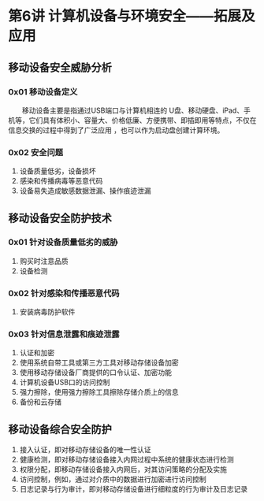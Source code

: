 # 第6讲 计算机设备与环境安全——拓展及应用

## 移动设备安全威胁分析

### 0x01 移动设备定义

　　移动设备主要是指通过USB端口与计算机相连的 U盘、移动硬盘、iPad、手机等，它们具有体积小、容量大、价格低廉、方便携带、即插即用等特点，不仅在信息交换的过程中得到了广泛应用 ，也可以作为启动盘创建计算环境。

### 0x02 安全问题

1. 设备质量低劣，设备损坏
2. 感染和传播病毒等恶意代码
3. 设备易失造成敏感数据泄漏、操作痕迹泄漏

## 移动设备安全防护技术

### 0x01 针对设备质量低劣的威胁

1. 购买时注意品质
2. 设备检测

### 0x02 针对感染和传播恶意代码

1. 安装病毒防护软件

### 0x03 针对信息泄露和痕迹泄露

1. 认证和加密
2. 使用系统自带工具或第三方工具对移动存储设备加密
3. 使用移动存储设备厂商提供的口令认证、加密功能
4. 计算机设备USB口的访问控制
5. 强力擦除，使用强力擦除工具擦除存储介质上的信息
6. 备份和云存储

## 移动设备综合安全防护

1. 接入认证，即对移动存储设备的唯一性认证
2. 健康检测，即对移动存储设备接入内网过程中系统的健康状态进行检测
3. 权限分配，即移动存储设备接入内网后，对其访问策略的分配及实施
4. 访问控制，例如，通过对介质中的数据进行加密进行访问控制
5. 日志记录与行为审计，即对移动存储设备进行细粒度的行为审计及日志记录















